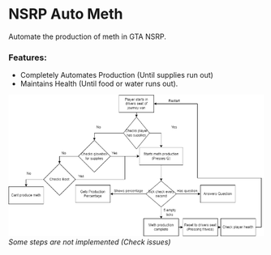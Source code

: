 # NSRP Auto Meth
Automate the production of meth in GTA NSRP.

### Features:
- Completely Automates Production (Until supplies run out)
- Maintains Health (Until food or water runs out).

![Beta XML](images/Beta.png)
*Some steps are not implemented (Check issues)*
